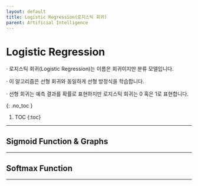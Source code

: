 ```yaml
---
layout: default
title: Logistic Regression(로지스틱 회귀)
parent: Artificial Intelligence
---
```


# Logistic Regression

· 로지스틱 회귀(Logistic Regression)는 이름은 회귀이지만 분류 모델입니다.

· 이 알고리즘은 선형 회귀와 동일하게 선형 방정식을 학습합니다.
 
· 선형 회귀는 예측 결과를 확률로 표현하지만 로지스틱 회귀는 0 혹은 1로 표현합니다.

{: .no_toc }

1. TOC
{:toc}

---

## Sigmoid Function & Graphs

---

## Softmax Function

---